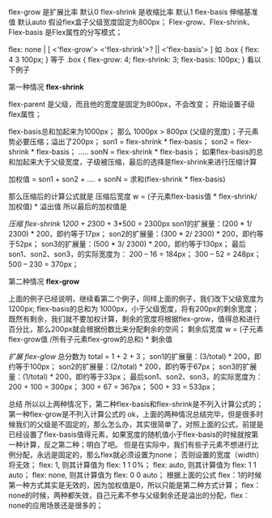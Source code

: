 flex-grow 是扩展比率    默认0
flex-shrink 是收缩比率  默认1
flex-basis 伸缩基准值   默认auto
假设flex盒子父级宽度固定为800px；
Flex-grow、Flex-shrink、Flex-basis 是Flex属性的分写模式；

flex: none | [ <'flex-grow'> <'flex-shrink'>? || <'flex-basis'> ]
如
.box {
  flex: 4 3 100px;
}
等于
.box {
  flex-grow: 4;
  flex-shrink: 3;
  flex-basis: 100px;
}
看以下例子
<div class="flex-parent">
<div class="flex-son"></div>
<div class="flex-son"></div>
<div class="flex-son"></div>
</div>
<style type="text/css">
.flex-parent {
  width: 800px;
}
</style>

第一种情况 **flex-shrink**

flex-parent 是父级，而且他的宽度是固定为800px，不会改变；
开始设置子级flex属性；
<style type="text/css">
.flex-son:nth-child(1){
flex: 3 1 200px;
}
.flex-son:nth-child(2){
flex: 2 2 300px;
}
.flex-son:nth-child(3){
flex: 1 3 500px;
}
</style>
flex-basis总和加起来为1000px； 那么 1000px > 800px (父级的宽度)；子元素势必要压缩；溢出了200px；
son1 = flex-shrink * flex-basis；
son2 = flex-shrink * flex-basis；
…..
sonN = flex-shrink * flex-basis；
如果flex-basis的总和加起来大于父级宽度，子级被压缩，最后的选择是flex-shrink来进行压缩计算

加权值 = son1 + son2 + …. + sonN
      = 求和(flex-shrink * flex-basis)

那么压缩后的计算公式就是
压缩后宽度 w = (子元素flex-basis值 * flex-shrink/加权值) * 溢出值
所以最后的加权值是

*压缩 flex-shrink*
  1*200 + 2*300 + 3*500 = 2300px
  son1的扩展量：(200 * 1/ 2300) * 200，即约等于17px；
  son2的扩展量：(300 * 2/ 2300) * 200，即约等于52px；
  son3的扩展量：(500 * 3/ 2300) * 200，即约等于130px；
  最后son1、son2、son3，的实际宽度为：
  200 – 16 = 184px；
  300 – 52 = 248px；
  500 – 230 = 370px；


第二种情况 **flex-grow**

上面的例子已经说明，继续看第二个例子，同样上面的例子，我们改下父级宽度为1200px;
flex-basis的总和为 1000px，小于父级宽度，将有200px的剩余宽度；
既然有剩余，我们就不要加权计算，剩余的宽度将根据flex-grow，值得总和进行百分比，那么200px就会根据份数比来分配剩余的空间；
剩余后宽度 w = (子元素flex-grow值 /所有子元素flex-grow的总和) * 剩余值

*扩展 flex-glow*
  总分数为 total = 1 + 2 + 3；
  son1的扩展量：(3/total) * 200，即约等于100px；
  son2的扩展量：(2/total) * 200，即约等于67px；
  son3的扩展量：(1/total) * 200，即约等于33px；
  最后son1、son2、son3，的实际宽度为：
  200 + 100 = 300px；
  300 + 67 = 367px；
  500 + 33 = 533px；
  



总结
所以以上两种情况下，第二种flex-basis和flex-shrink是不列入计算公式的；第一种flex-grow是不列入计算公式的
ok，上面的两种情况总结完毕，但是很多时候我们的父级是不固定的，那么怎么办，其实很简单了，对照上面的公式，前提是已经设置了flex-basis值得元素，如果宽度的随机值小于flex-basis的时候就按第一种计算，反之第二种；明白了吧。
但是在实际中，我们有些子元素不想进行比例分配，永远是固定的，那么flex就必须设置为none；
否则设置的宽度（width）将无效；
flex: 1, 则其计算值为 flex: 1 1 0%；
flex: auto, 则其计算值为 flex: 1 1 auto；
flex: none, 则其计算值为 flex: 0 0 auto；
根据上面的公式
flex：1的时候第一种方式其实是无效的，因为加权值是0，所以只能是第二种方式计算；
flex：none的时候，两种都失效，自己元素不参与父级剩余还是溢出的分配，flex：none的应用场景还是很多的；